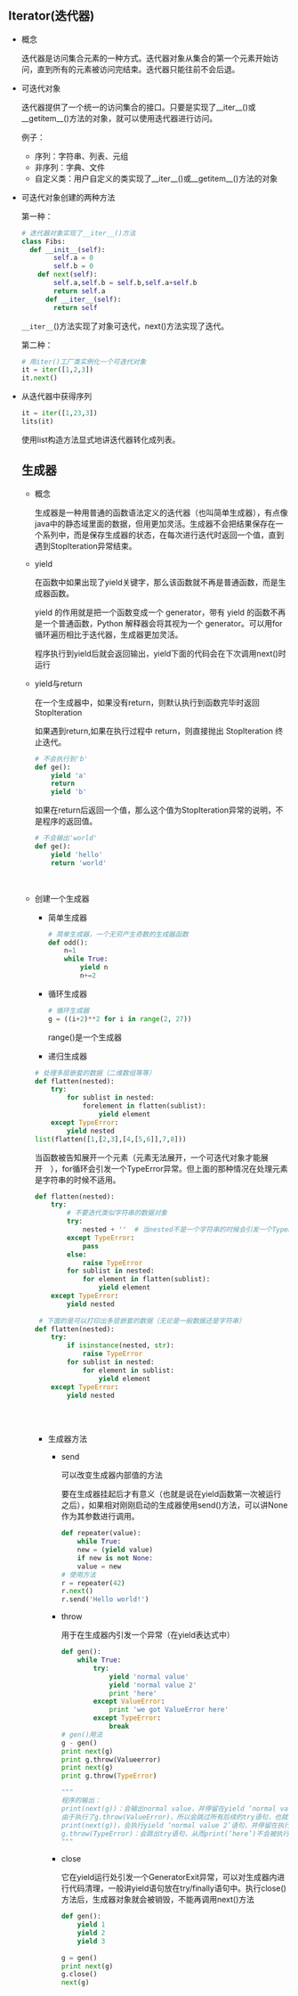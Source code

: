 ## Iterator(迭代器)

* 概念

  迭代器是访问集合元素的一种方式。迭代器对象从集合的第一个元素开始访问，直到所有的元素被访问完结束。迭代器只能往前不会后退。

* 可迭代对象

  迭代器提供了一个统一的访问集合的接口。只要是实现了__iter__()或__getitem__()方法的对象，就可以使用迭代器进行访问。

  例子：

  * 序列：字符串、列表、元组
  * 非序列：字典、文件
  * 自定义类：用户自定义的类实现了__iter__()或__getitem__()方法的对象

* 可迭代对象创建的两种方法

  第一种：

  ```python
  # 迭代器对象实现了__iter__()方法
  class Fibs:
  	def __init__(self):
          self.a = 0
          self.b = 0
      def next(self):
          self.a,self.b = self.b,self.a+self.b
          return self.a
     	def __iter__(self):
          return self
  ```

  `__iter__`()方法实现了对象可迭代，next()方法实现了迭代。

  第二种：

  ```python
  # 用iter()工厂类实例化一个可迭代对象
  it = iter([1,2,3])
  it.next()
  ```

* 从迭代器中获得序列

  ```python
  it = iter([1,23,3])
  lits(it)
  ```

  使用list构造方法显式地讲迭代器转化成列表。

  ## 生成器

  * 概念

    生成器是一种用普通的函数语法定义的迭代器（也叫简单生成器），有点像java中的静态域里面的数据，但用更加灵活。生成器不会把结果保存在一个系列中，而是保存生成器的状态，在每次进行迭代时返回一个值，直到遇到StopIteration异常结束。

  * yield

    在函数中如果出现了yield关键字，那么该函数就不再是普通函数，而是生成器函数。

    yield 的作用就是把一个函数变成一个 generator，带有 yield 的函数不再是一个普通函数，Python 解释器会将其视为一个 generator。可以用for循环遍历相比于迭代器，生成器更加灵活。

    程序执行到yield后就会返回输出，yield下面的代码会在下次调用next()时运行

  * yield与return

    在一个生成器中，如果没有return，则默认执行到函数完毕时返回StopIteration

    如果遇到return,如果在执行过程中 return，则直接抛出 StopIteration 终止迭代。

    ```python
    # 不会执行到'b'
    def ge():
    	yield 'a'
        return 
    	yield 'b'  
    ```

    如果在return后返回一个值，那么这个值为StopIteration异常的说明，不是程序的返回值。

    ```python
    # 不会输出'world'
    def ge():
    	yield 'hello'
        return 'world'
    ```

    ​

  * 创建一个生成器

    * 简单生成器

      ```python
      # 简单生成器，一个无穷产生奇数的生成器函数
      def odd():
          n=1
          while True:
              yield n
              n+=2

      ```

    * 循环生成器

      ```python
      # 循环生成器
      g = ((i+2)**2 for i in range(2, 27))
      ```

      range()是一个生成器

    * 递归生成器

    ```python
    # 处理多层嵌套的数据（二维数组等等）
    def flatten(nested):
        try:
            for sublist in nested:
                forelement in flatten(sublist):
                    yield element
    	except TypeError:
            yield nested
    list(flatten([1,[2,3],[4,[5,6]],7,8]))
    ```

    当函数被告知展开一个元素（元素无法展开，一个可迭代对象才能展开　），for循环会引发一个TypeError异常。但上面的那种情况在处理元素是字符串的时候不适用。

    ```python
    def flatten(nested):
        try:
            # 不要迭代类似字符串的数据对象
            try:
                nested + ''  # 当nested不是一个字符串的时候会引发一个TypeError
    		except TypeError:
                pass
            else: 
                raise TypeError
    		for sublist in nested:
                for element in flatten(sublist):
                    yield element
    	except TypeError:
            yield nested
            
     # 下面的是可以打印出多层嵌套的数据（无论是一般数据还是字符串）
    def flatten(nested):
        try:
            if isinstance(nested, str):
                raise TypeError
            for sublist in nested:
                for element in sublist:
                    yield element
        except TypeError:
            yield nested
            
    ```

    ​

    * 生成器方法

      * send

        可以改变生成器内部值的方法

        要在生成器挂起后才有意义（也就是说在yield函数第一次被运行之后），如果相对刚刚启动的生成器使用send()方法，可以讲None作为其参数进行调用。

        ```python
        def repeater(value):
        	while True:
        	new = (yield value)
        	if new is not None:
        	value = new 
        # 使用方法
        r = repeater(42)
        r.next()
        r.send('Hello world!')
        ```

      * throw

        用于在生成器内引发一个异常（在yield表达式中）

        ```python
        def gen():
        	while True:
        		try:
        			yield 'normal value'
        			yield 'normal value 2'
        			print 'here'
        		except ValueError:
        			print 'we got ValueError here'
        		except TypeError:
        			break
        # gen()用法
        g - gen()
        print next(g)
        print g.throw(Valueerror)
        print next(g)
        print g.throw(TypeError)

        """
        程序的输出：
        print(next(g))：会输出normal value，并停留在yield ‘normal value 2’之前。
        由于执行了g.throw(ValueError)，所以会跳过所有后续的try语句，也就是说yield ‘normal value 2’不会被执行，然后进入到except语句，打印出we got ValueError here。然后再次进入到while语句部分，消耗一个yield，所以会输出normal value。
        print(next(g))，会执行yield ‘normal value 2’语句，并停留在执行完该语句后的位置。
        g.throw(TypeError)：会跳出try语句，从而print(‘here’)不会被执行，然后执行break语句，跳出while循环，然后到达程序结尾，所以跑出StopIteration异常。
        """
        ```

      * close

        它在yield运行处引发一个GeneratorExit异常，可以对生成器内进行代码清理，一般讲yield语句放在try/finally语句中。执行close()方法后，生成器对象就会被销毁，不能再调用next()方法

        ```python
        def gen():
        	yield 1
        	yield 2
        	yield 3
        	
        g = gen()
        print next(g)
        g.close()
        next(g)
        ```

        ​